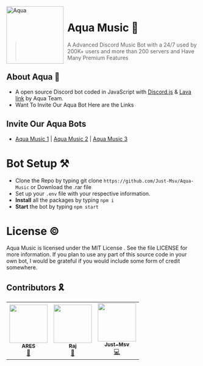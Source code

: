 <img width="150" height="150" align="left" style="float: left; margin: 0 10px 0 0;" alt="Aqua" src="https://media.discordapp.net/attachments/779192328711045160/853885259556847636/10f7ea41fdacddfba6ec3863eee2a180.png?width=207&height=207"> 

# Aqua Music 🎵
> A Advanced Discord Music Bot with a 24/7 used by 200K+ users and more than 200 servers and Have Many Premium Features 

## About Aqua 🚧

- A open source Discord bot coded in JavaScript with [Discord.js](https://discord.js.org/#/) & [Lava link](https://www.npmjs.com/package/lavalink) by Aqua Team.
- Want To Invite Our Aqua Bot Here are the Links 
## Invite Our Aqua Bots
- [Aqua Music 1](https://discord.com/oauth2/authorize?client_id=777165206203007017&scope=bot&permissions=2147478769) | [Aqua Music 2](https://discord.com/oauth2/authorize?client_id=802195829330280498&scope=bot&permissions=2147478769) | [Aqua Music 3](https://discord.com/oauth2/authorize?client_id=798435493469618207&scope=bot&permissions=2147478769)

# Bot Setup ⚒

- Clone the Repo by typing git clone `https://github.com/Just-Msv/Aqua-Music` or Download the .rar file
- Set up your `.env` file with your respective information.
- **Install** all the packages by typing `npm i`
- **Start** the bot by typing `npm start`

# License ©

Aqua Music is licensed under the MIT License . See the file LICENSE for more information. If you plan to use any part of this source code in your own bot, I would be grateful if you would include some form of credit somewhere.

##  Contributors 🎗

<table>
  <tr>
     <td align="center"><a href="https://github.com/rajamoulimallareddy"><img src="https://images-ext-1.discordapp.net/external/SjcVBhEfD9orMW175-0Gih3A8-PlKXEezRUNHdOW3Fo/%3Fsize%3D4096/https/cdn.discordapp.com/avatars/688028837711446041/5e0ec32aaf9a2041ac37715db7656fcd.webp?width=427&height=427" width="100px;" alt=""/><br /><sub><b>ARES</b></sub></a><br /><a href="https://github.com/houseofgeeks/hg/commits?author=rajamoulimallareddy" title="Owner">👑</a></td>
     <td align="center"><a href="https://github.com/raj123567"><img src="https://images-ext-1.discordapp.net/external/R-ErTCuiRLkHvVKq3ZoWaiYcWwKxUbFpwaXJW0-3vc8/%3Fsize%3D4096/https/cdn.discordapp.com/avatars/663759563555733543/41a5584bdbdb7a3c4a56da4e9a5ba48d.webp?width=427&height=427" width="100px;" alt=""/><br /><sub><b>Raj</b></sub></a><br /><a href="https://github.com/Madnesssik/hg/commits?author=raj123567" title="Music">🎵</a></td>
     <td align="center"><a href="https://github.com/Just-Msv"><img src="https://images-ext-1.discordapp.net/external/ErdbbJUm8lgGPnEdZJICYfGW_82Aau5NJeovfaK13iA/%3Fsize%3D4096/https/cdn.discordapp.com/avatars/720218422222520410/a810fc5ce3103276af1bb21bb1c81e4d.webp?width=427&height=427" width="100px;" alt=""/><br /><sub><b>Just-Msv</b></sub></a><br /><a href="https://github.com/Zaynee/hg/commits?author=Just-Msv" title="Code">💻</a></td>
     
  </tr>
  
</table>
